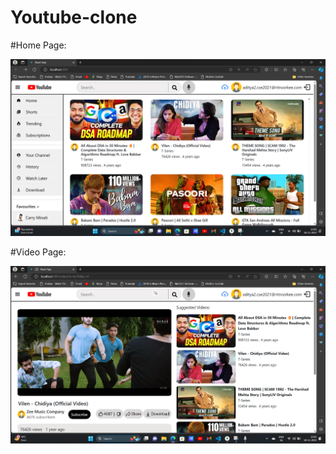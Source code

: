 # Youtube-clone
#Home Page:


![Home Page](homepage.png)

#Video Page:


![Video Page](videopage.png)
